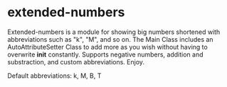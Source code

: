 # extended-numbers
Extended-numbers is a module for showing big numbers shortened with abbreviations such as "k", "M", and so on. The Main Class includes an AutoAttributeSetter Class to add more as you wish without having to overwrite __init__ constantly.  Supports negative numbers, addition and substraction, and custom abbreviations. Enjoy. 

Default abbreviations: k, M, B, T
